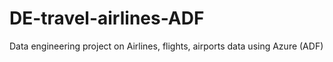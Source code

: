 # DE-travel-airlines-ADF
Data engineering project on Airlines, flights, airports data using Azure (ADF)
